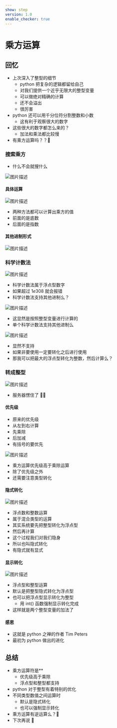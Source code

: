 ```yaml
---
show: step
version: 1.0
enable_checker: true
---
```


# 乘方运算

## 回忆

- 上次深入了整型的细节
  - python 把复杂的逻辑都留给自己
  - 对我们提供一个近乎无限大的整型变量
  - 可以做绝对精确的计算
  - 还不会溢出
  - 很厉害
- python 还可以用千分位符分割整数和小数
  - 这有利于观察很大的数字
- 这些很大的数字都怎么来的？
  - 加法和乘法都比较慢
- 有乘方运算吗？？🤪

### 搜索乘方

- 什么不会就搜什么

![图片描述](https://doc.shiyanlou.com/courses/uid1190679-20210821-1629513613166)

#### 具体运算

![图片描述](https://doc.shiyanlou.com/courses/uid1190679-20210821-1629513691844)

- 两种方法都可以计算出乘方的值
- 前面的是底数
- 后面的是指数

#### 其他进制形式

![图片描述](https://doc.shiyanlou.com/courses/uid1190679-20210821-1629544273081)

### 科学计数法

![图片描述](https://doc.shiyanlou.com/courses/uid1190679-20210821-1629545434702)

- 科学计数法属于浮点型数字
- 如果超过 $1e308$ 就会报错
- 科学计数法支持其他进制么？

![图片描述](https://doc.shiyanlou.com/courses/uid1190679-20210821-1629545703260)

- 这显然是按照整型变量进行计算的
- 单个科学计数法支持其他进制么

![图片描述](https://doc.shiyanlou.com/courses/uid1190679-20210821-1629545846579)

- 显然不支持
- 如果非要使用一定要转化之后进行使用
- 那我可以把最大的浮点型转化为整数，然后计算么？

### 转成整型

![图片描述](https://doc.shiyanlou.com/courses/uid1190679-20210821-1629514227901)

- 服务器愣住了 😵‍💫

#### 优先级

- 原来的优先级
- 从左到右计算
- 先乘除
- 后加减
- 有括号的要优先

![图片描述](https://doc.shiyanlou.com/courses/uid1190679-20210821-1629546051490)

- 乘方运算优先级高于乘除运算
- 除了优先级之外
- 还需要注意类型转化

#### 隐式转化

![图片描述](https://doc.shiyanlou.com/courses/uid1190679-20211101-1635759274938)

- 浮点数和整数运算
- 属于混合类型的运算
- 其实系统要先把整型转化为浮点型
- 然后再计算
- 这个过程我们对我们隐身
- 所以也叫隐式转化
- 有隐式就有显式

#### 显示转化

![图片描述](https://doc.shiyanlou.com/courses/uid1190679-20211003-1633224050949)

- 浮点型和整型运算
- 默认是把整型隐式转化为浮点型
- 也可以把浮点型显示转化为整型
  - 用 int() 函数强制显示转化完成
- 这样就是两个整型变量的加法了

#### 感恩

- 这就是 python 之禅的作者 Tim Peters
- 最初为 python 做出的进化

## 总结

- 乘方运算符是\*\*
  - 优先级高于乘除
  - 浮点型和整型都支持
- python 对于整型有着特别的优化
- 不同类型数值之间运算时
  - 默认是隐式转化
  - 也可以强制显示转化
- 乘方运算有逆运算么？🤪
- 下次再说 👋
